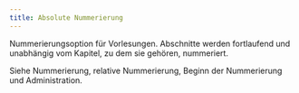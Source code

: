 ```yaml
---
title: Absolute Nummerierung
---
```


Nummerierungsoption für Vorlesungen. Abschnitte werden fortlaufend und unabhängig vom Kapitel, zu dem sie gehören, nummeriert.

Siehe Nummerierung, relative Nummerierung, Beginn der Nummerierung und Administration.
